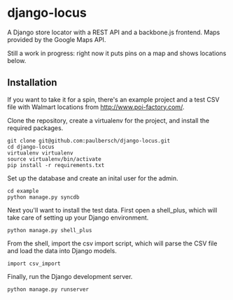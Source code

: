 django-locus
============

A Django store locator with a REST API and a backbone.js frontend.  Maps provided by the Google Maps API.

Still a work in progress: right now it puts pins on a map and shows locations below.

Installation
------------

If you want to take it for a spin, there's an example project and a test CSV file with Walmart locations from http://www.poi-factory.com/.

Clone the repository, create a virtualenv for the project, and install the required packages.

    git clone git@github.com:paulbersch/django-locus.git
    cd django-locus
    virtualenv virtualenv
    source virtualenv/bin/activate
    pip install -r requirements.txt

Set up the database and create an inital user for the admin.

    cd example
    python manage.py syncdb

Next you'll want to install the test data.  First open a shell_plus, which will take care of setting up your Django environment.

    python manage.py shell_plus
    
From the shell, import the csv import script, which will parse the CSV file and load the data into Django models.

    import csv_import

Finally, run the Django development server.

    python manage.py runserver
